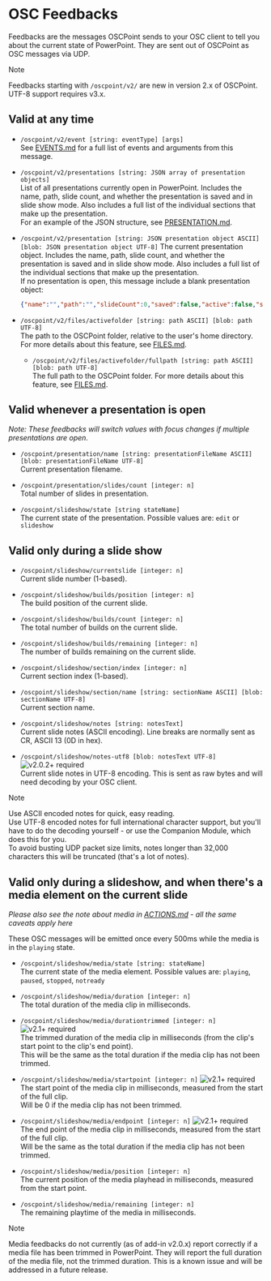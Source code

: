 # OSC Feedbacks

Feedbacks are the messages OSCPoint sends to your OSC client to tell you about the current state of PowerPoint. They are sent out of OSCPoint as OSC messages via UDP.

> [!NOTE] 
> 
> Feedbacks starting with `/oscpoint/v2/` are new in version 2.x of OSCPoint. UTF-8 support requires v3.x.

## Valid at any time

- `/oscpoint/v2/event [string: eventType] [args]`  
See [EVENTS.md](EVENTS.md) for a full list of events and arguments from this message.

- `/oscpoint/v2/presentations [string: JSON array of presentation objects]`  
List of all presentations currently open in PowerPoint. Includes the name, path, slide count, and whether the presentation is saved and in slide show mode. Also includes a full list of the individual sections that make up the presentation.  
For an example of the JSON structure, see [PRESENTATION.md](PRESENTATION.md).

- `/oscpoint/v2/presentation [string: JSON presentation object ASCII] [blob: JSON presentation object UTF-8]`
The current presentation object. Includes the name, path, slide count, and whether the presentation is saved and in slide show mode. Also includes a full list of the individual sections that make up the presentation.  
If no presentation is open, this message include a blank presentation object:  
    ```json
    {"name":"","path":"","slideCount":0,"saved":false,"active":false,"slideshow":false,"sections":null}
    ```

- `/oscpoint/v2/files/activefolder [string: path ASCII] [blob: path UTF-8]`  
  The path to the OSCPoint folder, relative to the user's home directory. For more details about this feature, see [FILES.md](FILES.md).

  - `/oscpoint/v2/files/activefolder/fullpath [string: path ASCII] [blob: path UTF-8]`  
  The full path to the OSCPoint folder. For more details about this feature, see [FILES.md](FILES.md).



## Valid whenever a presentation is open

*Note: These feedbacks will switch values with focus changes if multiple presentations are open.*

- `/oscpoint/presentation/name [string: presentationFileName ASCII] [blob: presentationFileName UTF-8]`  
Current presentation filename.

- `/oscpoint/presentation/slides/count [integer: n]`  
Total number of slides in presentation.

- `/oscpoint/slideshow/state [string stateName]`  
The current state of the presentation. Possible values are: `edit` or `slideshow` 
  
## Valid only during a slide show

- `/oscpoint/slideshow/currentslide [integer: n]`  
Current slide number (1-based).

- `/oscpoint/slideshow/builds/position [integer: n]`  
The build position of the current slide.

- `/oscpoint/slideshow/builds/count [integer: n]`  
The total number of builds on the current slide.

- `/oscpoint/slideshow/builds/remaining [integer: n]`  
The number of builds remaining on the current slide.

- `/oscpoint/slideshow/section/index [integer: n]`  
Current section index (1-based).

- `/oscpoint/slideshow/section/name [string: sectionName ASCII] [blob: sectionName UTF-8]`  
Current section name.

- `/oscpoint/slideshow/notes [string: notesText]`  
Current slide notes (ASCII encoding). Line breaks are normally sent as CR, ASCII 13 (0D in hex).  

- `/oscpoint/slideshow/notes-utf8 [blob: notesText UTF-8]` ![v2.0.2+ required](https://img.shields.io/badge/v2.0.2%2B-be3412)  
Current slide notes in UTF-8 encoding. This is sent as raw bytes and will need decoding by your OSC client.

> [!NOTE] 
> Use ASCII encoded notes for  quick, easy reading.  
> Use UTF-8 encoded notes for full international character support, but you'll have to do the decoding yourself - or use the Companion Module, which does this for you.  
> To avoid busting UDP packet size limits, notes longer than 32,000 characters this will be truncated (that's a lot of notes).

## Valid only during a slideshow, and when there's a media element on the current slide

*Please also see the note about media in [ACTIONS.md](ACTIONS.md) - all the same caveats apply here*

These OSC messages will be emitted once every 500ms while the media is in the `playing` state.

- `/oscpoint/slideshow/media/state [string: stateName]`  
The current state of the media element. Possible values are: `playing`, `paused`, `stopped`, `notready`

- `/oscpoint/slideshow/media/duration [integer: n]`  
The total duration of the media clip in milliseconds.

- `/oscpoint/slideshow/media/durationtrimmed [integer: n]` ![v2.1+ required](https://img.shields.io/badge/v2.1%2B-be3412)  
The trimmed duration of the media clip in milliseconds (from the clip's start point to the clip's end point).  
This will be the same as the total duration if the media clip has not been trimmed.

- `/oscpoint/slideshow/media/startpoint [integer: n]` ![v2.1+ required](https://img.shields.io/badge/v2.1%2B-be3412)  
The start point of the media clip in milliseconds, measured from the start of the full clip.  
Will be 0 if the media clip has not been trimmed.

- `/oscpoint/slideshow/media/endpoint [integer: n]` ![v2.1+ required](https://img.shields.io/badge/v2.1%2B-be3412)  
The end point of the media clip in milliseconds, measured from the start of the full clip.  
Will be the same as the total duration if the media clip has not been trimmed.

- `/oscpoint/slideshow/media/position [integer: n]`  
The current position of the media playhead in milliseconds, measured from the start point.

- `/oscpoint/slideshow/media/remaining [integer: n]`  
The remaining playtime of the media in milliseconds.

> [!NOTE]
> Media feedbacks do not currently (as of add-in v2.0.x) report correctly if a media file has been trimmed in PowerPoint. 
> They will report the full duration of the media file, not the trimmed duration.
> This is a known issue and will be addressed in a future release.
